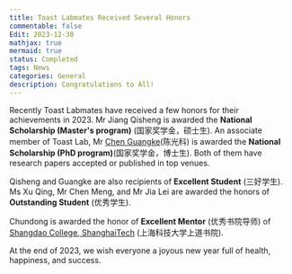 ```yaml
---
title: Toast Labmates Received Several Honors
commentable: false
Edit: 2023-12-30
mathjax: true
mermaid: true
status: Completed
tags: News
categories: General 
description: Congratulations to All!
---
```


<p>Recently Toast Labmates have received a few honors for their achievements in 2023. Mr Jiang Qisheng is awarded the <b>National Scholarship (Master's program)</b> (&#22269;&#23478;&#22870;&#23398;&#37329;&#65292;&#30805;&#22763;&#29983;). An associate member of Toast Lab, Mr <a href="https://guangkechen.site/" target="_blank">Chen Guangke</a>(&#38472;&#20809;&#31185;) is awarded the <b>National Scholarship (PhD program)</b>(&#22269;&#23478;&#22870;&#23398;&#37329;&#65292;&#21338;&#22763;&#29983;). Both of them have research papers accepted or published in top venues.</p>

<p>Qisheng and Guangke are also recipients of <b>Excellent Student</b> (&#19977;&#22909;&#23398;&#29983;). Ms Xu Qing, Mr Chen Meng, and Mr Jia Lei are awarded the honors of <b>Outstanding Student</b> (&#20248;&#31168;&#23398;&#29983;).</p>

<p>Chundong is awarded the honor of <b>Excellent Mentor</b> (&#20248;&#31168;&#20070;&#38498;&#23548;&#24072;) of <a href="https://shangdao.shanghaitech.edu.cn/" target="_blank">Shangdao College, ShanghaiTech</a> (&#19978;&#28023;&#31185;&#25216;&#22823;&#23398;&#19978;&#36947;&#20070;&#38498;).</p>

<p>At the end of 2023, we wish everyone a joyous new year full of health, happiness, and success.</p>

